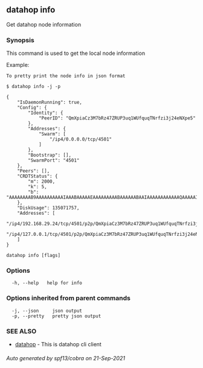 ## datahop info

Get datahop node information

### Synopsis


This command is used to get the local node information

Example:

	To pretty print the node info in json format

	$ datahop info -j -p

	{
		"IsDaemonRunning": true,
		"Config": {
			"Identity": {
				"PeerID": "QmXpiaCz3M7bRz47ZRUP3uq1WUfquqTNrfzi3j24eNXpe5"
			},
			"Addresses": {
				"Swarm": [
					"/ip4/0.0.0.0/tcp/4501"
				]
			},
			"Bootstrap": [],
			"SwarmPort": "4501"
		},
		"Peers": [],
		"CRDTStatus": {
			"m": 2000,
			"k": 5,
			"b": "AAAAAAAAB9AAAAAAAAAAIAAABAAAAAEAAAAAAAAABAAAAAABAAIAAAAAAAAAAAAQAAAAAIAAAAAAAAAAAAAAAAAQAAAAAAAAAAgAAAAAAAAAEAAAAAAAAAAAAAAAAAEgAAAAAAAAAAABAAAAAAAIAAAAAAAAAAAAAAAAAAAAEBAEAAAAAAAAAAAAAAAAAAAAAAIAAAAAAAAAAAAAgAEAAAAAAAAAAAAEAAgAAAAAAAAAAAAAAABDAAAAAAAAAAAAAQAhAAAAAAAAAAAAAAAAAAAAAAAAAAAAAAAAAAAAAAAAAAAAAAAAAAAAAAAAAAAAAAQAAAAAAAAAAAAAAAAAAAAAAAAAAAAA"
		},
		"DiskUsage": 135071757,
		"Addresses": [
			"/ip4/192.168.29.24/tcp/4501/p2p/QmXpiaCz3M7bRz47ZRUP3uq1WUfquqTNrfzi3j24eNXpe5",
			"/ip4/127.0.0.1/tcp/4501/p2p/QmXpiaCz3M7bRz47ZRUP3uq1WUfquqTNrfzi3j24eNXpe5"
		]
	}
		

```
datahop info [flags]
```

### Options

```
  -h, --help   help for info
```

### Options inherited from parent commands

```
  -j, --json     json output
  -p, --pretty   pretty json output
```

### SEE ALSO

* [datahop](datahop.md)	 - This is datahop cli client

###### Auto generated by spf13/cobra on 21-Sep-2021
